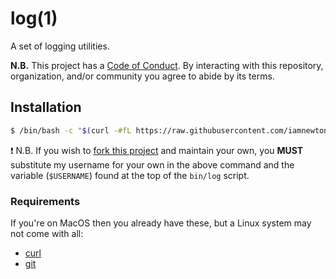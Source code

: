 # log(1)

A set of logging utilities.

**N.B.** This project has a [Code of Conduct](./.github/CODE_OF_CONDUCT.md). By interacting with this repository, organization, and/or community you agree to abide by its terms.

## Installation

```bash
$ /bin/bash -c "$(curl -#fL https://raw.githubusercontent.com/iamnewton/log/main/scripts/install.sh)"
```

:exclamation: N.B. If you wish to [fork this project](https://github.com/iamnewton/log/fork) and maintain your own, you **MUST** substitute my username for your own in the above command and the variable (`$USERNAME`) found at the top of the `bin/log` script.

### Requirements

If you're on MacOS then you already have these, but a Linux system may not come with all:

* [curl](http://curl.haxx.se)
* [git](http://git-scm.com)
